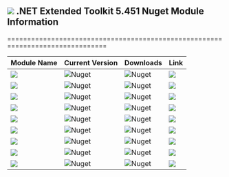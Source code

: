 ## <img src="https://github.com/Wagnerp/Krypton-NET-Version-Dashboard/blob/master/Assets/Icons/PNG/KR%2064%20%20x%2064%20Orange.png" /> .NET Extended Toolkit 5.451 Nuget Module Information

===============================================================================

| Module Name | Current Version | Downloads | Link |
|---|---|---|---|
| <img src="https://img.shields.io/badge/Module-Core-orange.svg" /> | ![Nuget](https://img.shields.io/nuget/v/KryptonExtendedToolkit5451CoreModule) | ![Nuget](https://img.shields.io/nuget/dt/KryptonExtendedToolkit5451CoreModule?color=brightgreen) |  <a href="https://www.nuget.org/packages/KryptonExtendedToolkit5451CoreModule/"><img src="https://img.shields.io/badge/Download-Link-9cf.svg" /></a> |
| <img src="https://img.shields.io/badge/Module-Colour Controls-orange.svg" /> | ![Nuget](https://img.shields.io/nuget/v/KryptonExtendedToolkit5451ExtendedColourControlsModule) | ![Nuget](https://img.shields.io/nuget/dt/KryptonExtendedToolkit5451ExtendedColourControlsModule?color=brightgreen) | <a href="https://www.nuget.org/packages/KryptonExtendedToolkit5451ExtendedColourControlsModule/"><img src="https://img.shields.io/badge/Download-Link-9cf.svg" /></a> |
| <img src="https://img.shields.io/badge/Module-Dialogs-orange.svg" /> | ![Nuget](https://img.shields.io/nuget/v/KryptonExtendedToolkit5451ExtendedDialogsModule) | ![Nuget](https://img.shields.io/nuget/dt/KryptonExtendedToolkit5451ExtendedDialogsModule?color=brightgreen) | <a href="https://www.nuget.org/packages/KryptonExtendedToolkit5451ExtendedDialogsModule/"><img src="https://img.shields.io/badge/Download-Link-9cf.svg" /></a> |
| <img src="https://img.shields.io/badge/Module-Menu & Toolbar Items-orange.svg" /> | ![Nuget](https://img.shields.io/nuget/v/KryptonExtendedToolkit5451ExtendedMenuAndToolbarItemsModule) | ![Nuget](https://img.shields.io/nuget/dt/KryptonExtendedToolkit5451ExtendedMenuAndToolbarItemsModule?color=brightgreen) |<a href="https://www.nuget.org/packages/KryptonExtendedToolkit5451ExtendedMenuAndToolbarItemsModule/"><img src="https://img.shields.io/badge/Download-Link-9cf.svg" /></a> |
| <img src="https://img.shields.io/badge/Module-Floating Menu & Toolbars-orange.svg" /> | ![Nuget](https://img.shields.io/nuget/v/KryptonExtendedToolkit5451FloatingMenuAndToolbarsModule) | ![Nuget](https://img.shields.io/nuget/dt/KryptonExtendedToolkit5451FloatingMenuAndToolbarsModule?color=brightgreen) | <a href="https://www.nuget.org/packages/KryptonExtendedToolkit5451FloatingMenuAndToolbarsModule/"><img src="https://img.shields.io/badge/Download-Link-9cf.svg" /></a> |
| <img src="https://img.shields.io/badge/Module-IO Components-orange.svg" /> | ![Nuget](https://img.shields.io/nuget/v/KryptonExtendedToolkit5451IOComponentsModule) | ![Nuget](https://img.shields.io/nuget/dt/KryptonExtendedToolkit5451IOComponentsModule?color=brightgreen) | <a href="https://www.nuget.org/packages/KryptonExtendedToolkit5451IOComponentsModule/"><img src="https://img.shields.io/badge/Download-Link-9cf.svg" /></a> |
| <img src="https://img.shields.io/badge/Module-Krypton Outlook Grid-orange.svg" /> | ![Nuget](https://img.shields.io/nuget/v/KryptonExtendedToolkit5451KryptonOutlookGridModule) | ![Nuget](https://img.shields.io/nuget/dt/KryptonExtendedToolkit5451KryptonOutlookGridModule?color=brightgreen) | <a href="https://www.nuget.org/packages/KryptonExtendedToolkit5451KryptonOutlookGridModule/"><img src="https://img.shields.io/badge/Download-Link-9cf.svg" /></a> |
| <img src="https://img.shields.io/badge/Module-Navi Suite-orange.svg" /> | ![Nuget](https://img.shields.io/nuget/v/KryptonExtendedToolkit5451NaviSuiteModule) | ![Nuget](https://img.shields.io/nuget/dt/KryptonExtendedToolkit5451NaviSuiteModule?color=brightgreen) | <a href="https://www.nuget.org/packages/KryptonExtendedToolkit5451NaviSuiteModule/"><img src="https://img.shields.io/badge/Download-Link-9cf.svg" /></a> |
| <img src="https://img.shields.io/badge/Module-Task Dialogs-orange.svg" /> | ![Nuget](https://img.shields.io/nuget/v/KryptonExtendedToolkit5451TaskDialogsModule) | ![Nuget](https://img.shields.io/nuget/dt/KryptonExtendedToolkit5451TaskDialogsModule?color=brightgreen) | <a href="https://www.nuget.org/packages/KryptonExtendedToolkit5451TaskDialogsModule/"><img src="https://img.shields.io/badge/Download-Link-9cf.svg" /></a> |